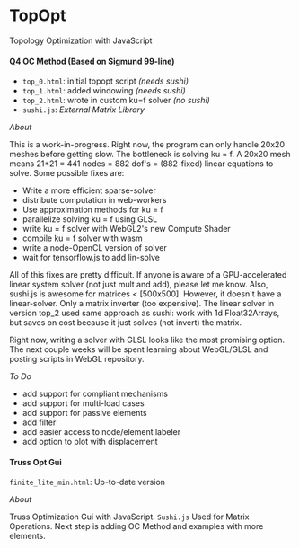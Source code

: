 # TopOpt

Topology Optimization with JavaScript

#### Q4 OC Method (Based on Sigmund 99-line)
* `top_0.html`: initial topopt script *(needs sushi)*
* `top_1.html`: added windowing *(needs sushi)*
* `top_2.html`: wrote in custom ku=f solver *(no sushi)*
* `sushi.js`: *External Matrix Library*

*About*

This is a work-in-progress.  Right now, the program can only handle 20x20 meshes before getting slow.  The bottleneck is solving ku = f.  A 20x20 mesh means 21*21 = 441 nodes = 882 dof's = (882-fixed) linear equations to solve.  Some possible fixes are:

* Write a more efficient sparse-solver
* distribute computation in web-workers
* Use approximation methods for ku = f
* parallelize solving ku = f using GLSL
* write ku = f solver with WebGL2's new Compute Shader
* compile ku = f solver with wasm
* write a node-OpenCL version of solver
* wait for tensorflow.js to add lin-solve

All of this fixes are pretty difficult.  If anyone is aware of a GPU-accelerated linear system solver (not just mult and add), please let me know.  Also, sushi.js is awesome for matrices < [500x500].  However, it doesn't have a linear-solver.  Only a matrix inverter (too expensive).  The linear solver in version top_2 used same approach as sushi: work with 1d Float32Arrays, but saves on cost because it just solves (not invert) the matrix.

Right now, writing a solver with GLSL looks like the most promising option.  The next couple weeks will be spent learning about WebGL/GLSL and posting scripts in WebGL repository.

*To Do*
* add support for compliant mechanisms
* add support for multi-load cases
* add support for passive elements
* add filter
* add easier access to node/element labeler
* add option to plot with displacement

#### Truss Opt Gui

`finite_lite_min.html`: Up-to-date version

*About*

Truss Optimization Gui with JavaScript.  `Sushi.js` Used for Matrix Operations. Next step is adding OC Method and examples with more elements.






